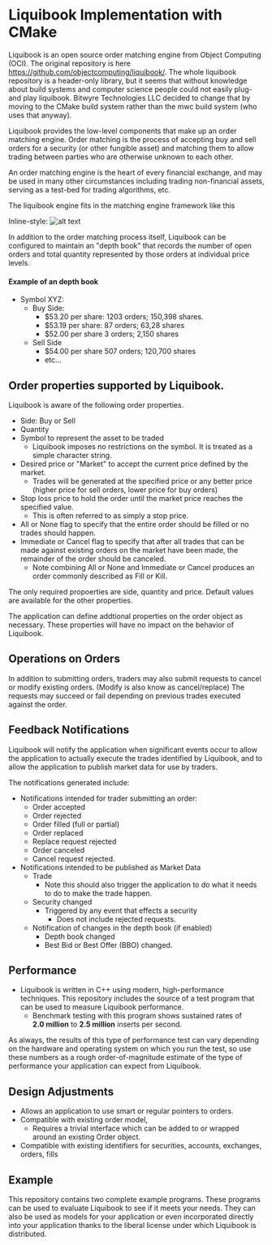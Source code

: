 # Liquibook Implementation with CMake

Liquibook is an open source order matching engine from Object Computing (OCI).
The original repository is here https://github.com/objectcomputing/liquibook/.
The whole liquibook repository is a header-only library, but it seems that without
knowledge about build systems and computer science people could not easily plug-and
play liquibook. Bitwyre Technologies LLC decided to change that by moving to the 
CMake build system rather than the mwc build system (who uses that anyway). 

Liquibook provides the low-level components that make up an order matching engine.
Order matching is the process of accepting buy and sell orders for a security (or 
other fungible asset) and matching them to allow trading between parties who are 
otherwise unknown to each other.

An order matching engine is the heart of every financial exchange, and may be used
in many other circumstances including trading non-financial assets, serving as a 
test-bed for trading algorithms, etc.

The liquibook engine fits in the matching engine framework like this 

Inline-style: 
![alt text](https://github.com/objectcomputing/liquibook/raw/master/doc/Images/MarketApplication.png "Matching Engine")

In addition to the order matching process itself, Liquibook can be configured
to maintain an "depth book" that records the number of open orders and total quantity
represented by those orders at individual price levels.  

#### Example of an depth book
* Symbol XYZ: 
  * Buy Side: 
    * $53.20 per share: 1203 orders; 150,398 shares.
    * $53.19 per share: 87 orders; 63,28 shares
    * $52.00 per share 3 orders; 2,150 shares
  * Sell Side
    * $54.00 per share 507 orders; 120,700 shares
    * etc...            

## Order properties supported by Liquibook.

Liquibook is aware of the following order properties.

* Side: Buy or Sell
* Quantity
* Symbol to represent the asset to be traded
  * Liquibook imposes no restrictions on the symbol.  It is treated as a simple character string.
* Desired price or "Market" to accept the current price defined by the market.
  * Trades will be generated at the specified price or any better price (higher price for sell orders, lower price for buy orders)
* Stop loss price to hold the order until the market price reaches the specified value.
  * This is often referred to as simply a stop price.
* All or None flag to specify that the entire order should be filled or no trades should happen.
* Immediate or Cancel flag to specify that after all trades that can be made against existing orders on the market have been made, the remainder of the order should be canceled.
  * Note combining All or None and Immediate or Cancel produces an order commonly described as Fill or Kill.

The only required propoerties are side, quantity and price.  Default values are available for the other properties.

The application can define addtional properties on the order object as necessary.  These properties will have no impact on the behavior of Liquibook.
 
## Operations on Orders

In addition to submitting orders, traders may also submit requests to cancel or modify existing orders.  (Modify is also know as cancel/replace)
The requests may succeed or fail depending on previous trades executed against the order.
  
## Feedback Notifications

Liquibook will notify the application when significant events occur to allow the application to actually execute the trades identified by Liquibook, and to allow the application to publish market data for use by traders.

The notifications generated include:

* Notifications intended for trader submitting an order:
  * Order accepted 
  * Order rejected
  * Order filled (full or partial)
  * Order replaced
  * Replace request rejected
  * Order canceled
  * Cancel request rejected.
* Notifications intended to be published as Market Data
  * Trade
    * Note this should also trigger the application to do what it needs to do to make the trade happen.
  * Security changed
    * Triggered by any event that effects a security
      * Does not include rejected requests.
  * Notification of changes in the depth book (if enabled)
    * Depth book changed
    * Best Bid or Best Offer (BBO) changed.

## Performance
* Liquibook is written in C++ using modern, high-performance techniques. This repository includes
the source of a test program that can be used to measure Liquibook performance.
  * Benchmark testing with this program shows sustained rates of  
__2.0 million__ to __2.5 million__ inserts per second. 

As always, the results of this type of performance test can vary depending on the hardware and operating system on which you run the test, so use these numbers as a rough order-of-magnitude estimate of the type of performance your application can expect from Liquibook. 

## Design Adjustments
* Allows an application to use smart or regular pointers to orders.
* Compatible with existing order model, 
  * Requires a trivial interface which can be added to or wrapped around an existing Order object.
* Compatible with existing identifiers for securities, accounts, exchanges, orders, fills

## Example
This repository contains two complete example programs.  These programs can be used to evaluate Liquibook to see if it meets your needs. They can also be used as models for your application or even incorporated directly into your application thanks to the liberal license under which Liquibook is distributed.
